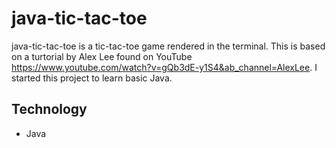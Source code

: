 # java-tic-tac-toe

java-tic-tac-toe is a tic-tac-toe game rendered in the terminal.  This is based on a turtorial by Alex Lee found on YouTube https://www.youtube.com/watch?v=gQb3dE-y1S4&ab_channel=AlexLee.  I started this project to learn basic Java.

## Technology

* Java
